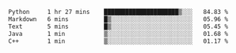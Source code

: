 <!--START_SECTION:waka-->

```txt
Python     1 hr 27 mins    █████████████████████▒░░░   84.83 %
Markdown   6 mins          █▒░░░░░░░░░░░░░░░░░░░░░░░   05.96 %
Text       5 mins          █▒░░░░░░░░░░░░░░░░░░░░░░░   05.45 %
Java       1 min           ▒░░░░░░░░░░░░░░░░░░░░░░░░   01.68 %
C++        1 min           ▒░░░░░░░░░░░░░░░░░░░░░░░░   01.17 %
```

<!--END_SECTION:waka-->
